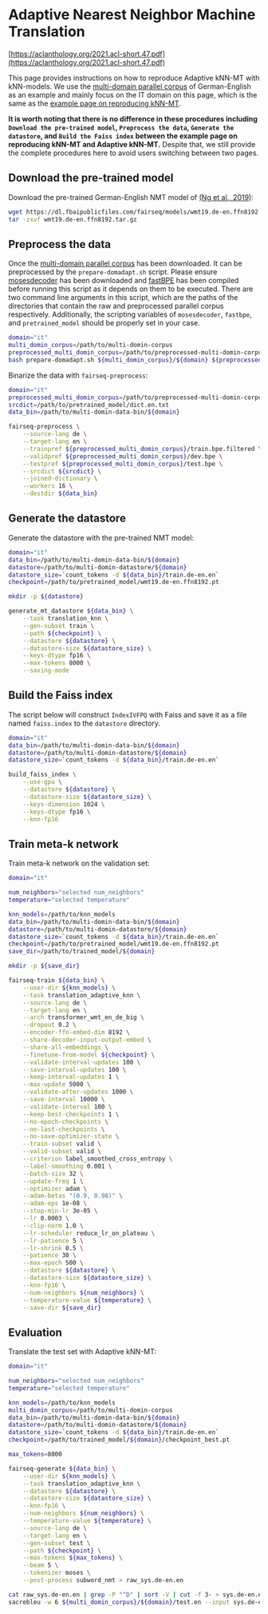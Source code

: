 # Adaptive Nearest Neighbor Machine Translation

[https://aclanthology.org/2021.acl-short.47.pdf](https://aclanthology.org/2021.acl-short.47.pdf)


This page provides instructions on how to reproduce Adaptive kNN-MT with kNN-models.
We use the [multi-domain parallel corpus](https://github.com/roeeaharoni/unsupervised-domain-clusters) 
of German-English as an example and mainly focus on the IT domain on this page, 
which is the same as the [example page on reproducing kNN-MT](../knnmt/README.md).


**It is worth noting that there is no difference in these procedures including 
`Download the pre-trained model`, `Preprocess the data`, `Generate the datastore`, 
and `Build the Faiss index` between the example page on reproducing kNN-MT and 
Adaptive kNN-MT.** Despite that, we still provide the complete procedures here 
to avoid users switching between two pages.


## Download the pre-trained model
Download the pre-trained German-English NMT model of 
[(Ng et al., 2019)](https://aclanthology.org/W19-5333.pdf):
``` bash
wget https://dl.fbaipublicfiles.com/fairseq/models/wmt19.de-en.ffn8192.tar.gz
tar -zxvf wmt19.de-en.ffn8192.tar.gz
```

## Preprocess the data

Once the [multi-domain parallel corpus](https://github.com/roeeaharoni/unsupervised-domain-clusters) 
has been downloaded. It can be preprocessed by the `prepare-domadapt.sh` script. Please ensure 
[mosesdecoder](https://github.com/moses-smt/mosesdecoder) has been downloaded and 
[fastBPE](https://github.com/glample/fastBPE) has been compiled before running 
this script as it depends on them to be executed. There are two command line arguments 
in this script, which are the paths of the directories that contain the raw 
and preprocessed parallel corpus respectively. Additionally, the scripting variables 
of `mosesdecoder`, `fastbpe`, and `pretrained_model` should be properly set in your case.


``` bash
domain="it"
multi_domin_corpus=/path/to/multi-domin-corpus
preprocessed_multi_domin_corpus=/path/to/preprocessed-multi-domin-corpus
bash prepare-domadapt.sh ${multi_domin_corpus}/${domain} ${preprocessed_multi_domin_corpus}/${domain}
```


Binarize the data with `fairseq-preprocess`:
``` bash
domain="it"
preprocessed_multi_domin_corpus=/path/to/preprocessed-multi-domin-corpus/${domain}
srcdict=/path/to/pretrained_model/dict.en.txt
data_bin=/path/to/multi-domin-data-bin/${domain}

fairseq-preprocess \
    --source-lang de \
    --target-lang en \
    --trainpref ${preprocessed_multi_domin_corpus}/train.bpe.filtered \
    --validpref ${preprocessed_multi_domin_corpus}/dev.bpe \
    --testpref ${preprocessed_multi_domin_corpus}/test.bpe \
    --srcdict ${srcdict} \
    --joined-dictionary \
    --workers 16 \
    --destdir ${data_bin}
```

## Generate the datastore
Generate the datastore with the pre-trained NMT model:
``` bash
domain="it"
data_bin=/path/to/multi-domin-data-bin/${domain}
datastore=/path/to/multi-domin-datastore/${domain}
datastore_size=`count_tokens -d ${data_bin}/train.de-en.en`
checkpoint=/path/to/pretrained_model/wmt19.de-en.ffn8192.pt

mkdir -p ${datastore}

generate_mt_datastore ${data_bin} \
    --task translation_knn \
    --gen-subset train \
    --path ${checkpoint} \
    --datastore ${datastore} \
    --datastore-size ${datastore_size} \
    --keys-dtype fp16 \
    --max-tokens 8000 \
    --saving-mode
```

## Build the Faiss index
The script below will construct `IndexIVFPQ` with Faiss and save it 
as a file named `faiss.index` to the `datastore` directory.
``` bash
domain="it"
data_bin=/path/to/multi-domin-data-bin/${domain}
datastore=/path/to/multi-domin-datastore/${domain}
datastore_size=`count_tokens -d ${data_bin}/train.de-en.en`

build_faiss_index \
    --use-gpu \
    --datastore ${datastore} \
    --datastore-size ${datastore_size} \
    --keys-dimension 1024 \
    --keys-dtype fp16 \
    --knn-fp16
```

## Train meta-k network
Train meta-k network on the validation set:
``` bash
domain="it"

num_neighbors="selected num_neighbors"
temperature="selected temperature"

knn_models=/path/to/knn_models
data_bin=/path/to/multi-domin-data-bin/${domain}
datastore=/path/to/multi-domin-datastore/${domain}
datastore_size=`count_tokens -d ${data_bin}/train.de-en.en`
checkpoint=/path/to/pretrained_model/wmt19.de-en.ffn8192.pt
save_dir=/path/to/trained_model/${domain}

mkdir -p ${save_dir}

fairseq-train ${data_bin} \
    --user-dir ${knn_models} \
    --task translation_adaptive_knn \
    --source-lang de \
    --target-lang en \
    --arch transformer_wmt_en_de_big \
    --dropout 0.2 \
    --encoder-ffn-embed-dim 8192 \
    --share-decoder-input-output-embed \
    --share-all-embeddings \
    --finetune-from-model ${checkpoint} \
    --validate-interval-updates 100 \
    --save-interval-updates 100 \
    --keep-interval-updates 1 \
    --max-update 5000 \
    --validate-after-updates 1000 \
    --save-interval 10000 \
    --validate-interval 100 \
    --keep-best-checkpoints 1 \
    --no-epoch-checkpoints \
    --no-last-checkpoints \
    --no-save-optimizer-state \
    --train-subset valid \
    --valid-subset valid \
    --criterion label_smoothed_cross_entropy \
    --label-smoothing 0.001 \
    --batch-size 32 \
    --update-freq 1 \
    --optimizer adam \
    --adam-betas "(0.9, 0.98)" \
    --adam-eps 1e-08 \
    --stop-min-lr 3e-05 \
    --lr 0.0003 \
    --clip-norm 1.0 \
    --lr-scheduler reduce_lr_on_plateau \
    --lr-patience 5 \
    --lr-shrink 0.5 \
    --patience 30 \
    --max-epoch 500 \
    --datastore ${datastore} \
    --datastore-size ${datastore_size} \
    --knn-fp16 \
    --num-neighbors ${num_neighbors} \
    --temperature-value ${temperature} \
    --save-dir ${save_dir}
```

## Evaluation
Translate the test set with Adaptive kNN-MT:
``` bash
domain="it"

num_neighbors="selected num_neighbors"
temperature="selected temperature"

knn_models=/path/to/knn_models
multi_domin_corpus=/path/to/multi-domin-corpus
data_bin=/path/to/multi-domin-data-bin/${domain}
datastore=/path/to/multi-domin-datastore/${domain}
datastore_size=`count_tokens -d ${data_bin}/train.de-en.en`
checkpoint=/path/to/trained_model/${domain}/checkpoint_best.pt

max_tokens=8000

fairseq-generate ${data_bin} \
    --user-dir ${knn_models} \
    --task translation_adaptive_knn \
    --datastore ${datastore} \
    --datastore-size ${datastore_size} \
    --knn-fp16 \
    --num-neighbors ${num_neighbors} \
    --temperature-value ${temperature} \
    --source-lang de \
    --target-lang en \
    --gen-subset test \
    --path ${checkpoint} \
    --max-tokens ${max_tokens} \
    --beam 5 \
    --tokenizer moses \
    --post-process subword_nmt > raw_sys.de-en.en

cat raw_sys.de-en.en | grep -P "^D" | sort -V | cut -f 3- > sys.de-en.en
sacrebleu -w 6 ${multi_domin_corpus}/${domain}/test.en --input sys.de-en.en
```
